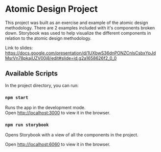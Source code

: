# Atomic Design Project
This project was built as an exercise and example of the atomic design methodology. There are 2 examples included with it's components broken down. Storybook was used to help visualize the different components in relation to the atomic design methodology.

Link to slides: https://docs.google.com/presentation/d/1UXbwS36dnPONZCnlsCsbxYpJdMsrVn78pkajUZV00j8/edit#slide=id.g2a1658626f2_0_0


## Available Scripts

In the project directory, you can run:

### `npm start`

Runs the app in the development mode.\
Open [http://localhost:3000](http://localhost:3000) to view it in the browser.


### `npm run storybook`

Opens Storybook with a view of all the components in the project.

Open [http://localhost:6060](http://localhost:6060) to view it in the browser.


